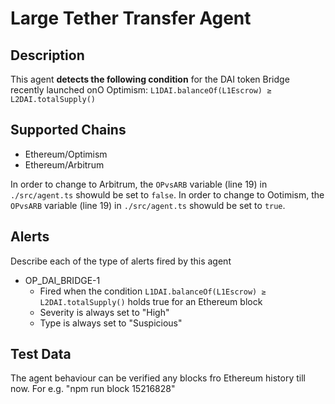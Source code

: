 # Large Tether Transfer Agent

## Description

This agent **detects the following condition** for the DAI token Bridge recently launched onO Optimism: 
`L1DAI.balanceOf(L1Escrow) ≥ L2DAI.totalSupply()`

## Supported Chains

- Ethereum/Optimism
- Ethereum/Arbitrum

In order to change to Arbitrum, the `OPvsARB` variable (line 19) in `./src/agent.ts` showuld be set to `false`.
In order to change to Ootimism, the `OPvsARB` variable (line 19) in `./src/agent.ts` showuld be set to `true`.

## Alerts

Describe each of the type of alerts fired by this agent

- OP_DAI_BRIDGE-1
  - Fired when the condition `L1DAI.balanceOf(L1Escrow) ≥ L2DAI.totalSupply()` holds true for an Ethereum block
  - Severity is always set to "High" 
  - Type is always set to "Suspicious"
## Test Data

The agent behaviour can be verified  any blocks fro Ethereum history till now. For e.g. "npm run block 15216828"
